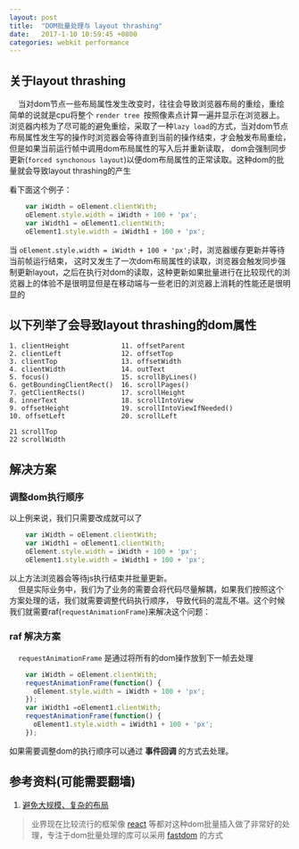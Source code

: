 ```yaml
---
layout: post
title:  "DOM批量处理与 layout thrashing"
date:   2017-1-10 10:59:45 +0800
categories: webkit performance
---
```


## 关于layout thrashing
&nbsp;&nbsp;&nbsp;&nbsp;当对dom节点一些布局属性发生改变时，往往会导致浏览器布局的重绘，重绘简单的说就是cpu将整个 `render tree `按照像素点计算一遍并显示在浏览器上。 浏览器内核为了尽可能的避免重绘，采取了一种`lazy load`的方式，当对dom节点布局属性发生写的操作时浏览器会等待直到当前的操作结束，才会触发布局重绘，但是如果当前运行帧中调用dom布局属性的写入后并重新读取， dom会强制同步更新(`forced synchonous layout`)以便dom布局属性的正常读取。这种dom的批量就会导致layout thrashing的产生


看下面这个例子：

```js  
    var iWidth = oElement.clientWith;
    oElement.style.width = iWidth + 100 + 'px';
    var iWidth1 = oElement1.clientWith;
    oElement1.style.width = iWidth1 + 100 + 'px';
```   
当 `oElement.style.width = iWidth + 100 + 'px';`时，浏览器缓存更新并等待当前帧运行结束， 这时又发生了一次dom布局属性的读取，浏览器会触发同步强制更新layout，之后在执行对dom的读取，这种更新如果批量进行在比较现代的浏览器上的体验不是很明显但是在移动端与一些老旧的浏览器上消耗的性能还是很明显的

## 以下列举了会导致layout thrashing的dom属性

```    
1. clientHeight             11. offsetParent
2. clientLeft               12. offsetTop
3. clientTop                13. offsetWidth
4. clientWidth              14. outText
5. focus()                  15. scrollByLines()
6. getBoundingClientRect()  16. scrollPages()
7. getClientRects()         17. scrollHeight
8. innerText                18. scrollIntoView
9. offsetHeight             19. scrollIntoViewIfNeeded()
10. offsetLeft              20. scrollLeft

21 scrollTop
22 scrollWidth
```
## 解决方案

### 调整dom执行顺序
以上例来说，我们只需要改成就可以了

```js   
    var iWidth = oElement.clientWith;
    var iWidth1 = oElement1.clientWith;
    oElement.style.width = iWidth + 100 + 'px';
    oElement1.style.width = iWidth1 + 100 + 'px';
```   
以上方法浏览器会等待js执行结束并批量更新。  
&nbsp;&nbsp;&nbsp;&nbsp;但是实际业务中，我们为了业务的需要会将代码尽量解耦，如果我们按照这个方案处理的话，我们就需要调整代码执行顺序， 导致代码的混乱不堪。这个时候我们就需要raf(`requestAnimationFrame`)来解决这个问题：

### raf 解决方案
&nbsp;&nbsp;&nbsp;&nbsp;`requestAnimationFrame` 是通过将所有的dom操作放到下一帧去处理  

```js   
    var iWidth = oElement.clientWith;
    requestAnimationFrame(function() {
      oElement.style.width = iWidth + 100 + 'px';
    });
    var iWidth1 =oElement1.clientWith;
    requestAnimationFrame(function() {
      oElement1.style.width = iWidth1 + 100 + 'px';
    });
```    
如果需要调整dom的执行顺序可以通过 **事件回调** 的方式去处理。

## 参考资料(可能需要翻墙)
1. [避免大规模、复杂的布局](https://developers.google.cn/web/fundamentals/performance/rendering/avoid-large-complex-layouts-and-layout-thrashing?hl=zh-cn)

> 业界现在比较流行的框架像 [react](https://facebook.github.io/react/) 等都对这种dom批量插入做了非常好的处理，专注于dom批量处理的库可以采用 [fastdom](https://github.com/wilsonpage/fastdom) 的方式



